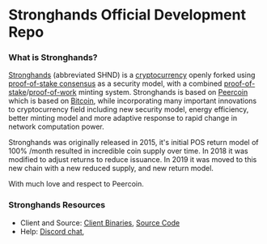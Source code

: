 
Stronghands Official Development Repo
==================================

### What is Stronghands?
[Stronghands](https://stronghands.info) (abbreviated SHND) is a [cryptocurrency](https://en.wikipedia.org/wiki/Cryptocurrency) openly forked  using [proof-of-stake consensus](https://peercoin.net/resources.html#whitepaper) as a security model, with a combined [proof-of-stake](https://peercoin.net/resources.html#whitepaper)/[proof-of-work](https://en.wikipedia.org/wiki/Proof-of-work_system) minting system. Stronghands is based on [Peercoin](https://peercoin.net) which  is based on [Bitcoin](https://bitcoin.org), while incorporating many important innovations to cryptocurrency field including new security model, energy efficiency, better minting model and more adaptive response to rapid change in network computation power.

Stronghands was originally released in 2015, it's initial POS return model of 100% /month resulted in incredible coin supply over time.
In 2018 it was modified to adjust returns to reduce issuance.
In 2019 it was moved to this new chain with a new reduced supply, and new return model.



With much love and respect to Peercoin.

### Stronghands Resources
* Client and Source:
[Client Binaries](https://bitbucket.org/bumbacoin/stronghands-new/downloads/),
[Source Code](https://bitbucket.org/bumbacoin/stronghands-new)
* Help: 
[Discord chat](https://discord.gg/cPexkPB),



